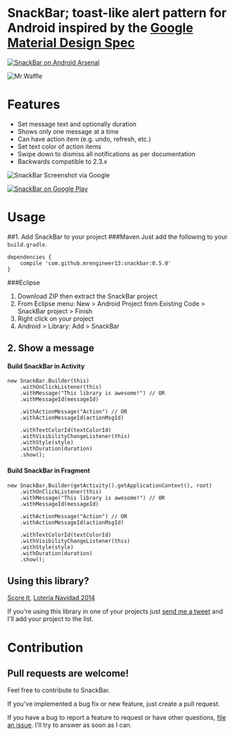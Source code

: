 # SnackBar; toast-like alert pattern for Android inspired by the [Google Material Design Spec](http://www.google.com/design/spec/components/snackbars-and-toasts.html)

[![SnackBar on Android Arsenal](https://img.shields.io/badge/Android%20Arsenal-SnackBar-brightgreen.svg?style=flat)](https://android-arsenal.com/details/1/869) 

![Mr.Waffle](https://cloud.githubusercontent.com/assets/1573624/4054112/5f907220-2d88-11e4-9624-dd08fa49ac78.png)

# Features

* Set message text and optionally duration
* Shows only one message at a time 
* Can have action item (e.g. undo, refresh, etc.)
* Set text color of action items 
* Swipe down to dismiss all notifications as per documentation
* Backwards compatible to 2.3.x

![SnackBar Screenshot via Google](http://material-design.storage.googleapis.com/images/components-toasts-specs-spec_toast_03_1_large_mdpi.png)


[![SnackBar on Google Play](http://developer.android.com/images/brand/en_generic_rgb_wo_60.png)](https://play.google.com/store/apps/details?id=com.mrengineer13.snackbar.sample)

# Usage
##1. Add SnackBar to your project
###Maven
Just add the following to your `build.gradle`.

    dependencies {
        compile 'com.github.mrengineer13:snackbar:0.5.0'
    }

###Eclipse
1. Download ZIP then extract the SnackBar project
1. From Eclipse menu: New > Android Project from Existing Code > SnackBar project > Finish
1. Right click on your project
1. Android > Library: Add > SnackBar
        
## 2. Show a message

#### Build SnackBar in Activity
    new SnackBar.Builder(this)
        .withOnClickListener(this)
        .withMessage("This library is awesome!") // OR
        .withMessageId(messageId)

        .withActionMessage("Action") // OR
        .withActionMessageId(actionMsgId)

        .withTextColorId(textColorId)
        .withVisibilityChangeListener(this)
        .withStyle(style)
        .withDuration(duration)
        .show();

#### Build SnackBar in Fragment
    new SnackBar.Builder(getActivity().getApplicationContext(), root)
        .withOnClickListener(this)
        .withMessage("This library is awesome!") // OR
        .withMessageId(messageId)

        .withActionMessage("Action") // OR
        .withActionMessageId(actionMsgId)

        .withTextColorId(textColorId)
        .withVisibilityChangeListener(this)
        .withStyle(style)
        .withDuration(duration)
        .show();
  
## Using this library?

[Score It][1],
[Lotería Navidad 2014][2]

If you're using this library in one of your projects just [send me a tweet](https://twitter.com/MrEngineer13) and I'll add your project to the list.
  
# Contribution
## Pull requests are welcome!

Feel free to contribute to SnackBar.

If you've implemented a bug fix or new feature, just create a pull request.

If you have a bug to report a feature to request or have other questions, [file an issue](https://github.com/MrEngineer13/SnackBar/issues/new). I'll try to answer as soon as I can.
    
[1]:https://play.google.com/store/apps/details?id=com.sbgapps.scoreit
[2]:https://play.google.com/store/apps/details?id=com.moya.garcia.loterianavidad&hl=es